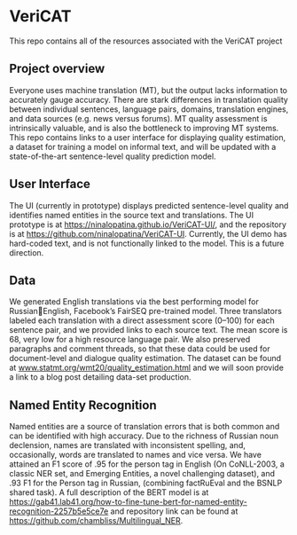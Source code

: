# VeriCAT
This repo contains all of the resources associated with the VeriCAT project

## Project overview
Everyone uses machine translation (MT), but the output lacks information to accurately gauge accuracy. There are stark differences in translation quality between individual sentences, language pairs, domains, translation engines, and data sources (e.g. news versus forums). MT quality assessment is intrinsically valuable, and is also the bottleneck to improving MT systems. This repo contains links to a user interface for displaying quality estimation, a dataset for training a model on informal text, and will be updated with a state-of-the-art sentence-level quality prediction model. 

## User Interface
The UI (currently in prototype) displays predicted sentence-level quality and identifies named entities in the source text and translations. The UI prototype is at https://ninalopatina.github.io/VeriCAT-UI/, and the repository is at https://github.com/ninalopatina/VeriCAT-UI. Currently, the UI demo has hard-coded text, and is not functionally linked to the model. This is a future direction.

## Data
We generated English translations via the best performing model for RussianEnglish, Facebook’s FairSEQ pre-trained model. Three translators labeled each translation with a direct assessment score (0–100) for each sentence pair, and we provided links to each source text. The mean score is 68, very low for a high resource language pair. We also preserved paragraphs and comment threads, so that these data could be used for document-level and dialogue quality estimation. The dataset can be found at www.statmt.org/wmt20/quality_estimation.html and we will soon provide a link to a blog post detailing data-set production. 

## Named Entity Recognition 
Named entities are a source of translation errors that is both common and can be identified with high accuracy. Due to the richness of Russian noun declension, names are translated with inconsistent spelling, and, occasionally, words are translated to names and vice versa. We have attained an F1 score of .95 for the person tag in English (On CoNLL-2003, a classic NER set, and Emerging Entities, a novel challenging dataset), and .93 F1 for the Person tag in Russian, (combining factRuEval and the BSNLP shared task). A full description of the BERT model is at https://gab41.lab41.org/how-to-fine-tune-bert-for-named-entity-recognition-2257b5e5ce7e and repository link can be found at https://github.com/chambliss/Multilingual_NER.
